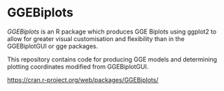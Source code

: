 # GGEBiplots

_GGEBiplots_ is an R package which produces GGE Biplots using ggplot2 to allow for greater visual customisation and flexibility than in the GGEBiplotGUI or gge packages.

This repository contains code for producing GGE models and determining plotting coordinates modified from GGEBiplotGUI.

https://cran.r-project.org/web/packages/GGEBiplots/
